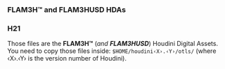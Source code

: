 ### FLAM3H™ and FLAM3HUSD HDAs ###
### H21 ###

Those files are the **FLAM3H™** (_and **FLAM3HUSD**_) Houdini Digital Assets.</br>
You need to copy those files inside: `$HOME/houdini‹X›.‹Y›/otls/` (where ‹X›.‹Y› is the version number of Houdini).
